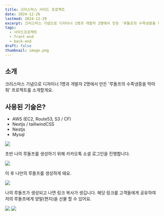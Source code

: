 ```yaml
---
title: 크리스마스 사이드 프로젝트
date: 2024-12-26
lastmod: 2024-12-29
excerpt: 크리스마스 기념으로 디자이너 1명과 개발자 2명에서 만든 '루돌프의 수족냉증을 막아줘' 프로젝트를 소개할게요.
tags:
  - 사이드프로젝트
  - front-end
  - back-end
draft: false
thumbnail: image.png
---
```

## 소개
크리스마스 기념으로 디자이너 1명과 개발자 2명에서 만든 '루돌프의 수족냉증을 막아줘' 프로젝트를 소개할게요.

## 사용된 기술은?

- AWS (EC2, Route53, S3 / CF)
- Nextjs / taillwindCSS
- Nestjs
- Mysql

![](크리스마스-사이드-프로젝트/images/login.gif)

초반 나의 루돌프를 생성하기 위해 카카오톡 소셜 로그인을 진행합니다.

![](크리스마스-사이드-프로젝트/images/create.gif)

이 후 나만의 루돌프를 생성하게 돼요.

![](크리스마스-사이드-프로젝트/images/check-link.gif)

나의 루돌프가 생성되고 나면 링크 복사가 생깁니다. 
해당 링크를 고객들에게 공유하여 저의 루돌프에게 양말(편지)을 선물 할 수 있어요.

![](크리스마스-사이드-프로젝트/images/post.gif)
![](크리스마스-사이드-프로젝트/images/read.gif)





